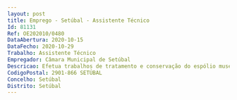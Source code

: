 ```yaml
--- 
layout: post
title: Emprego - Setúbal - Assistente Técnico
Id: 81131
Ref: OE202010/0480
DataAbertura: 2020-10-15
DataFecho: 2020-10-29
Trabalho: Assistente Técnico
Empregador: Câmara Municipal de Setúbal
Descricao: Efetua trabalhos de tratamento e conservação do espólio museográfico e colabora na montagem de exposições, faz o atendimento ao público, executa e colabora em todos os trabalhos de museografia superiormente planificados  Assegura o serviço de bilheteira.
CodigoPostal: 2901-866 SETÚBAL
Concelho: Setúbal
Distrito: Setúbal
--- 
```

